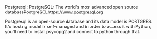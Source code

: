 Postgresql:
PostgreSQL: The world's most advanced open source databasePostgreSQLhttps://www.postgresql.org

Postgresql is an open-source database and its data model is POSTGRES. It's
hosting model is self-managed and in order to access
it with Python, you'll need to install psycopg2 and connect to python through
that.
